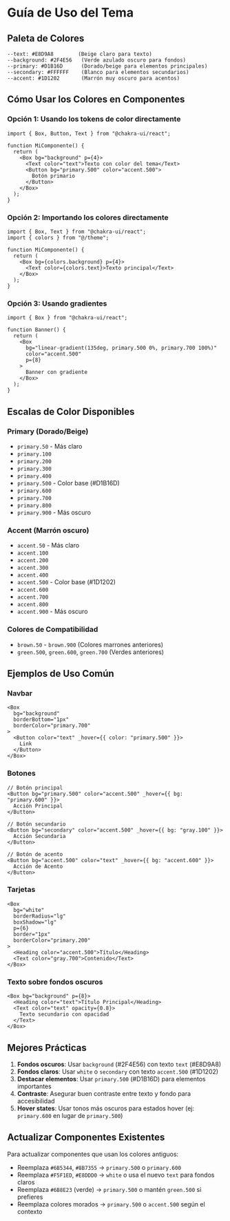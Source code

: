 # Guía de Uso del Tema

## Paleta de Colores

```
--text: #E8D9A8        (Beige claro para texto)
--background: #2F4E56   (Verde azulado oscuro para fondos)
--primary: #D1B16D      (Dorado/beige para elementos principales)
--secondary: #FFFFFF    (Blanco para elementos secundarios)
--accent: #1D1202       (Marrón muy oscuro para acentos)
```

## Cómo Usar los Colores en Componentes

### Opción 1: Usando los tokens de color directamente

```tsx
import { Box, Button, Text } from "@chakra-ui/react";

function MiComponente() {
  return (
    <Box bg="background" p={4}>
      <Text color="text">Texto con color del tema</Text>
      <Button bg="primary.500" color="accent.500">
        Botón primario
      </Button>
    </Box>
  );
}
```

### Opción 2: Importando los colores directamente

```tsx
import { Box, Text } from "@chakra-ui/react";
import { colors } from "@/theme";

function MiComponente() {
  return (
    <Box bg={colors.background} p={4}>
      <Text color={colors.text}>Texto principal</Text>
    </Box>
  );
}
```

### Opción 3: Usando gradientes

```tsx
import { Box } from "@chakra-ui/react";

function Banner() {
  return (
    <Box
      bg="linear-gradient(135deg, primary.500 0%, primary.700 100%)"
      color="accent.500"
      p={8}
    >
      Banner con gradiente
    </Box>
  );
}
```

## Escalas de Color Disponibles

### Primary (Dorado/Beige)
- `primary.50` - Más claro
- `primary.100`
- `primary.200`
- `primary.300`
- `primary.400`
- `primary.500` - Color base (#D1B16D)
- `primary.600`
- `primary.700`
- `primary.800`
- `primary.900` - Más oscuro

### Accent (Marrón oscuro)
- `accent.50` - Más claro
- `accent.100`
- `accent.200`
- `accent.300`
- `accent.400`
- `accent.500` - Color base (#1D1202)
- `accent.600`
- `accent.700`
- `accent.800`
- `accent.900` - Más oscuro

### Colores de Compatibilidad
- `brown.50` - `brown.900` (Colores marrones anteriores)
- `green.500`, `green.600`, `green.700` (Verdes anteriores)

## Ejemplos de Uso Común

### Navbar
```tsx
<Box
  bg="background"
  borderBottom="1px"
  borderColor="primary.700"
>
  <Button color="text" _hover={{ color: "primary.500" }}>
    Link
  </Button>
</Box>
```

### Botones
```tsx
// Botón principal
<Button bg="primary.500" color="accent.500" _hover={{ bg: "primary.600" }}>
  Acción Principal
</Button>

// Botón secundario
<Button bg="secondary" color="accent.500" _hover={{ bg: "gray.100" }}>
  Acción Secundaria
</Button>

// Botón de acento
<Button bg="accent.500" color="text" _hover={{ bg: "accent.600" }}>
  Acción de Acento
</Button>
```

### Tarjetas
```tsx
<Box
  bg="white"
  borderRadius="lg"
  boxShadow="lg"
  p={6}
  border="1px"
  borderColor="primary.200"
>
  <Heading color="accent.500">Título</Heading>
  <Text color="gray.700">Contenido</Text>
</Box>
```

### Texto sobre fondos oscuros
```tsx
<Box bg="background" p={8}>
  <Heading color="text">Título Principal</Heading>
  <Text color="text" opacity={0.8}>
    Texto secundario con opacidad
  </Text>
</Box>
```

## Mejores Prácticas

1. **Fondos oscuros**: Usar `background` (#2F4E56) con texto `text` (#E8D9A8)
2. **Fondos claros**: Usar `white` o `secondary` con texto `accent.500` (#1D1202)
3. **Destacar elementos**: Usar `primary.500` (#D1B16D) para elementos importantes
4. **Contraste**: Asegurar buen contraste entre texto y fondo para accesibilidad
5. **Hover states**: Usar tonos más oscuros para estados hover (ej: `primary.600` en lugar de `primary.500`)

## Actualizar Componentes Existentes

Para actualizar componentes que usan los colores antiguos:

- Reemplaza `#6B5344`, `#8B7355` → `primary.500` o `primary.600`
- Reemplaza `#F5F1ED`, `#E8DDD0` → `white` o usa el nuevo `text` para fondos claros
- Reemplaza `#6B8E23` (verde) → `primary.500` o mantén `green.500` si prefieres
- Reemplaza colores morados → `primary.500` o `accent.500` según el contexto
